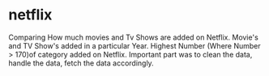 # netflix
Comparing How much movies and Tv Shows are added on Netflix.
Movie's and TV Show's added in a particular Year.
Highest Number (Where Number > 170)of category added on Netflix.
Important part was to clean the data, handle the data, fetch the data accordingly.
